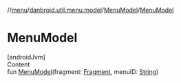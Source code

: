 //[menu](../../../index.md)/[danbroid.util.menu.model](../index.md)/[MenuModel](index.md)/[MenuModel](-menu-model.md)



# MenuModel  
[androidJvm]  
Content  
fun [MenuModel](-menu-model.md)(fragment: [Fragment](https://developer.android.com/reference/kotlin/androidx/fragment/app/Fragment.html), menuID: [String](https://kotlinlang.org/api/latest/jvm/stdlib/kotlin/-string/index.html))  



